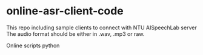 # online-asr-client-code

This repo including sample clients to connect with NTU AISpeechLab server
The audio format should be either in .wav, .mp3 or raw.

Online scripts
    python <script> -m <mode> -u <server_url> -r <rate> -t <your_token> <path_to_audio_file>

    Where
    <mode>: must be 'file' or 'stream'
    <path_to_audio_file>: is required in file mode, but for stream it isn't required
    <your_token>: Please get the token from AISpeechLab
    <user_url>: ws://HOST:PORT/client/ws/speech


client.py
  * Connect with AISpeechLab online ASR via websocket, simulate streaming audio from file
  
  * Example usage:
       python client.py -u <server_url> -r <rate> -t <your_token> <path_to_audio_file>

client2.py
  * Connect with AISpeechLab online ASR via websocket, simulate streaming audio from file 
  or microphone, using Python2.
  
  * Example usage:
       python client2.py -m <mode> -u <server_url> -r <rate> -t <your_token> <path_to_audio_file>
       
client3.py
  * Connect with AISpeechLab online ASR via websocket, simulate streaming audio from file 
  or microphone, using Python3.
  
  * Example usage:
       python client3.py -m <mode> -u <server_url> -r <rate> -t <your_token> <path_to_audio_file>

offline_client.py
  * Connect with AISpeechLab offline ASR via HTTP POST request, including 3 steps
      - Upload your audio file -> get the speechId
      - Check the processing status based on returned speechId
      - Download the transcription when the processing is done
  * Example usage
        

